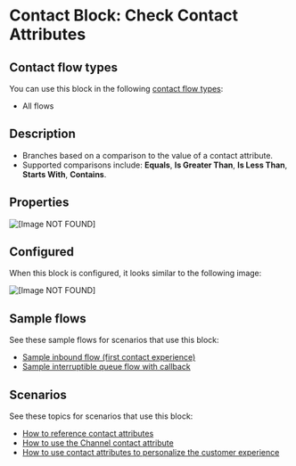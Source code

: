 # Contact Block: Check Contact Attributes<a name="check-contact-attributes"></a>

## Contact flow types<a name="check-contact-attributes-types"></a>

You can use this block in the following [contact flow types](create-contact-flow.md#contact-flow-types):
+ All flows

## Description<a name="check-contact-attributes-description"></a>
+ Branches based on a comparison to the value of a contact attribute\.
+ Supported comparisons include: **Equals**, **Is Greater Than**, **Is Less Than**, **Starts With**, **Contains**\.

## Properties<a name="check-contact-attributes-properties"></a>

![\[Image NOT FOUND\]](http://docs.aws.amazon.com/connect/latest/adminguide/images/check-contact-attributes-properties.png)

## Configured<a name="check-contact-attributes-configured"></a>

When this block is configured, it looks similar to the following image:

![\[Image NOT FOUND\]](http://docs.aws.amazon.com/connect/latest/adminguide/images/check-contact-attributes-configured.png)

## Sample flows<a name="check-contact-attributes-samples"></a>

See these sample flows for scenarios that use this block:
+ [Sample inbound flow \(first contact experience\)](sample-inbound-flow.md)
+  [Sample interruptible queue flow with callback](sample-interruptible-queue.md)

## Scenarios<a name="check-contact-attributes-scenarios"></a>

See these topics for scenarios that use this block:
+ [How to reference contact attributes](how-to-reference-attributes.md)
+ [How to use the Channel contact attribute](use-channel-contact-attribute.md)
+ [How to use contact attributes to personalize the customer experience](use-attributes-cust-exp.md)